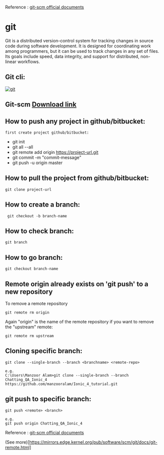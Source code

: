 Reference : [git-scm official documents](https://git-scm.com/book/en/v2)

# git
Git is a distributed version-control system for tracking changes in source code during software development. It is designed for coordinating work among programmers, but it can be used to track changes in any set of files. Its goals include speed, data integrity, and support for distributed, non-linear workflows.

## Git cli:

<a href="https://ibb.co/XZjyJNg"><img src="https://i.ibb.co/xSXm5P0/git.png" alt="git" border="0"></a>

## Git-scm [Download link](https://git-scm.com/)

## How to push any project in github/bitbucket:
    first create project github/bitbucket:
   
* git init
* git all --all
* git remote add origin https://project-url.git
* git commit -m "commit-message"
* git push -u origin master

## How to pull the project from github/bitbucket:
 ` git clone project-url `
 
## How to create a branch:
` git checkout -b branch-name`

## How to check branch:
` git branch `

## How to go branch:

` git checkout branch-name `

## Remote origin already exists on 'git push' to a new repository
To remove a remote repository

` git remote rm origin `

Again "origin" is the name of the remote repository if you want to remove the "upstream" remote:

` git remote rm upstream `


## Cloning specific branch:

` git clone --single-branch --branch <branchname> <remote-repo> `

```
e.g.
C:\Users\Manzoor Alam>git clone --single-branch --branch Chatting_QA_Ionic_4 https://github.com/manzooralam/Ionic_4_tutorial.git
```
## git push to specific branch:

` git push <remote> <branch> `

```
e.g.
git push origin Chatting_QA_Ionic_4
```



Reference : [git-scm official documents](https://git-scm.com/book/en/v2)

(See more)[https://mirrors.edge.kernel.org/pub/software/scm/git/docs/git-remote.html]
